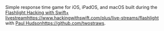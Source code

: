 Simple response time game for iOS, iPadOS, and macOS built during the [Flashlight Hacking with Swift+ livestream](https://www.hackingwithswift.com/plus/live-streams/flashlight)https://www.hackingwithswift.com/plus/live-streams/flashlight with [Paul Hudson](https://github.com/twostraws)https://github.com/twostraws.
